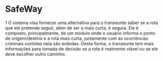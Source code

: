 # SafeWay
    
1    O sistema visa fornecer uma alternativa para o transeunte saber se a rota que ele pretende seguir, além de ser a mais curta, é segura. Ele é composto, principalmente, de um módulo onde o usuário informa o ponto de origem/destino e a rota mais curta, juntamente com as ocorrências criminais contidas nela são exibidas. Desta forma, o transeunte tem mais informações para tomada de decisão se a rota é realmente viável ou se ele deve escolher outro caminho.
